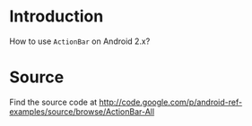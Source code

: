 
# Introduction #
How to use `ActionBar` on Android 2.x?


# Source #

Find the source code at http://code.google.com/p/android-ref-examples/source/browse/ActionBar-All